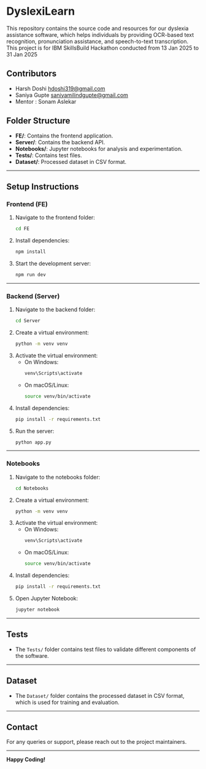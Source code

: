 # DyslexiLearn

This repository contains the source code and resources for our dyslexia assistance software, which helps individuals by providing OCR-based text recognition, pronunciation assistance, and speech-to-text transcription.
This project is for IBM SkillsBuild Hackathon conducted from 13 Jan 2025 to 31 Jan 2025

## Contributors
- Harsh Doshi  hdoshi319@gmail.com
- Saniya Gupte  saniyamilindgupte@gmail.com
- Mentor : Sonam Aslekar

## Folder Structure

- **FE/**: Contains the frontend application.
- **Server/**: Contains the backend API.
- **Notebooks/**: Jupyter notebooks for analysis and experimentation.
- **Tests/**: Contains test files.
- **Dataset/**: Processed dataset in CSV format.

---

## Setup Instructions

### Frontend (FE)
1. Navigate to the frontend folder:
   ```bash
   cd FE
   ```
2. Install dependencies:
   ```bash
   npm install
   ```
3. Start the development server:
   ```bash
   npm run dev
   ```

---

### Backend (Server)
1. Navigate to the backend folder:
   ```bash
   cd Server
   ```
2. Create a virtual environment:
   ```bash
   python -m venv venv
   ```
3. Activate the virtual environment:
   - On Windows:
     ```bash
     venv\Scripts\activate
     ```
   - On macOS/Linux:
     ```bash
     source venv/bin/activate
     ```
4. Install dependencies:
   ```bash
   pip install -r requirements.txt
   ```
5. Run the server:
   ```bash
   python app.py
   ```

---

### Notebooks
1. Navigate to the notebooks folder:
   ```bash
   cd Notebooks
   ```
2. Create a virtual environment:
   ```bash
   python -m venv venv
   ```
3. Activate the virtual environment:
   - On Windows:
     ```bash
     venv\Scripts\activate
     ```
   - On macOS/Linux:
     ```bash
     source venv/bin/activate
     ```
4. Install dependencies:
   ```bash
   pip install -r requirements.txt
   ```
5. Open Jupyter Notebook:
   ```bash
   jupyter notebook
   ```

---

## Tests
- The `Tests/` folder contains test files to validate different components of the software.

---

## Dataset
- The `Dataset/` folder contains the processed dataset in CSV format, which is used for training and evaluation.

---

## Contact
For any queries or support, please reach out to the project maintainers.

---

**Happy Coding!**

